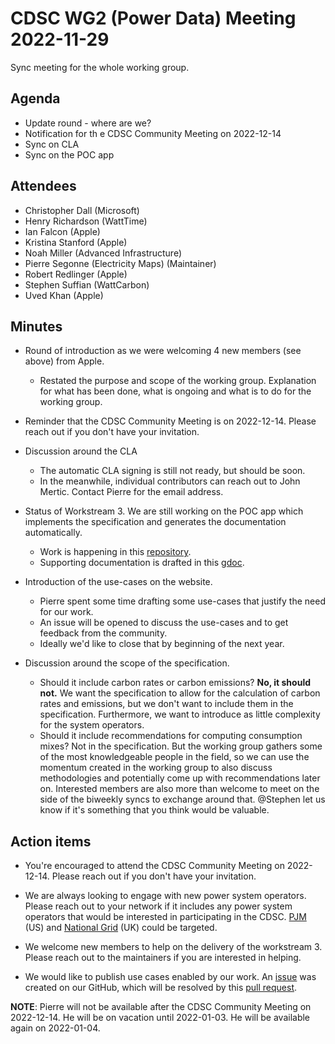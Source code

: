 # CDSC WG2 (Power Data) Meeting 2022-11-29

Sync meeting for the whole working group.

## Agenda

* Update round - where are we?
* Notification for th e CDSC Community Meeting on 2022-12-14
* Sync on CLA
* Sync on the POC app

## Attendees

* Christopher Dall (Microsoft)
* Henry Richardson (WattTime)
* Ian Falcon (Apple)
* Kristina Stanford (Apple)
* Noah Miller (Advanced Infrastructure)
* Pierre Segonne (Electricity Maps) (Maintainer)
* Robert Redlinger (Apple)
* Stephen Suffian (WattCarbon)
* Uved Khan (Apple)

## Minutes

* Round of introduction as we were welcoming 4 new members (see above) from Apple.
  * Restated the purpose and scope of the working group. Explanation for what has been done, what is ongoing and what is to do for the working group.

* Reminder that the CDSC Community Meeting is on 2022-12-14. Please reach out if you don't have your invitation.

* Discussion around the CLA
  * The automatic CLA signing is still not ready, but should be soon.
  * In the meanwhile, individual contributors can reach out to John Mertic. Contact Pierre for the email address.

* Status of Workstream 3. We are still working on the POC app which implements the specification and generates the documentation automatically.
  * Work is happening in this [repository](https://github.com/carbon-data-specification/Power-Systems-Data-API-Demonstrator).
  * Supporting documentation is drafted in this [gdoc](https://docs.google.com/document/d/1Ij-z2MCSm9BRI4Mu-2FS3y_QzFzg_Q_c1BFGJRo8hc0/edit).

* Introduction of the use-cases on the website.
  * Pierre spent some time drafting some use-cases that justify the need for our work.
  * An issue will be opened to discuss the use-cases and to get feedback from the community.
  * Ideally we'd like to close that by beginning of the next year.

* Discussion around the scope of the specification.
  * Should it include carbon rates or carbon emissions? __No, it should not.__ We want the specification to allow for the calculation of carbon rates and emissions, but we don't want to include them in the specification. Furthermore, we want to introduce as little complexity for the system operators.
  * Should it include recommendations for computing consumption mixes? Not in the specification. But the working group gathers some of the most knowledgeable people in the field, so we can use the momentum created in the working group to also discuss methodologies and potentially come up with recommendations later on. Interested members are also more than welcome to meet on the side of the biweekly syncs to exchange around that. @Stephen let us know if it's something that you think would be valuable.

## Action items

* You're encouraged to attend the CDSC Community Meeting on 2022-12-14. Please reach out if you don't have your invitation.

* We are always looking to engage with new power system operators. Please reach out to your network if it includes any power system operators that would be interested in participating in the CDSC. [PJM](https://www.pjm.com/) (US) and [National Grid](https://www.nationalgrid.com/) (UK) could be targeted.

* We welcome new members to help on the delivery of the workstream 3. Please reach out to the maintainers if you are interested in helping.

* We would like to publish use cases enabled by our work. An [issue](https://github.com/carbon-data-specification/Power-Systems-Data/issues/49) was created on our GitHub, which will be resolved by this [pull request](https://github.com/carbon-data-specification/Power-Systems-Data/pull/48).


__NOTE__: Pierre will not be available after the CDSC Community Meeting on 2022-12-14. He will be on vacation until 2022-01-03. He will be available again on 2022-01-04.